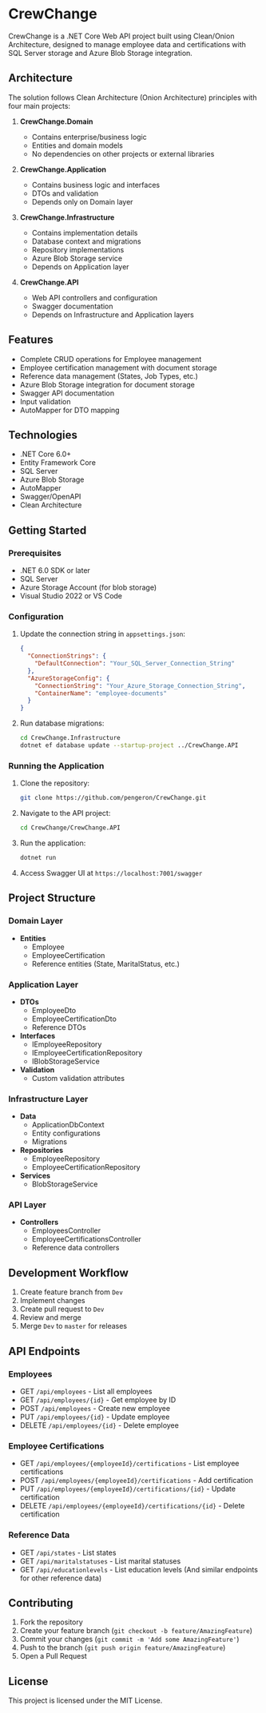 # CrewChange

CrewChange is a .NET Core Web API project built using Clean/Onion Architecture, designed to manage employee data and certifications with SQL Server storage and Azure Blob Storage integration.

## Architecture

The solution follows Clean Architecture (Onion Architecture) principles with four main projects:

1. **CrewChange.Domain**
   - Contains enterprise/business logic
   - Entities and domain models
   - No dependencies on other projects or external libraries

2. **CrewChange.Application**
   - Contains business logic and interfaces
   - DTOs and validation
   - Depends only on Domain layer

3. **CrewChange.Infrastructure**
   - Contains implementation details
   - Database context and migrations
   - Repository implementations
   - Azure Blob Storage service
   - Depends on Application layer

4. **CrewChange.API**
   - Web API controllers and configuration
   - Swagger documentation
   - Depends on Infrastructure and Application layers

## Features

- Complete CRUD operations for Employee management
- Employee certification management with document storage
- Reference data management (States, Job Types, etc.)
- Azure Blob Storage integration for document storage
- Swagger API documentation
- Input validation
- AutoMapper for DTO mapping

## Technologies

- .NET Core 6.0+
- Entity Framework Core
- SQL Server
- Azure Blob Storage
- AutoMapper
- Swagger/OpenAPI
- Clean Architecture

## Getting Started

### Prerequisites

- .NET 6.0 SDK or later
- SQL Server
- Azure Storage Account (for blob storage)
- Visual Studio 2022 or VS Code

### Configuration

1. Update the connection string in `appsettings.json`:
   ```json
   {
     "ConnectionStrings": {
       "DefaultConnection": "Your_SQL_Server_Connection_String"
     },
     "AzureStorageConfig": {
       "ConnectionString": "Your_Azure_Storage_Connection_String",
       "ContainerName": "employee-documents"
     }
   }
   ```

2. Run database migrations:
   ```bash
   cd CrewChange.Infrastructure
   dotnet ef database update --startup-project ../CrewChange.API
   ```

### Running the Application

1. Clone the repository:
   ```bash
   git clone https://github.com/pengeron/CrewChange.git
   ```

2. Navigate to the API project:
   ```bash
   cd CrewChange/CrewChange.API
   ```

3. Run the application:
   ```bash
   dotnet run
   ```

4. Access Swagger UI at `https://localhost:7001/swagger`

## Project Structure

### Domain Layer
- **Entities**
  - Employee
  - EmployeeCertification
  - Reference entities (State, MaritalStatus, etc.)

### Application Layer
- **DTOs**
  - EmployeeDto
  - EmployeeCertificationDto
  - Reference DTOs
- **Interfaces**
  - IEmployeeRepository
  - IEmployeeCertificationRepository
  - IBlobStorageService
- **Validation**
  - Custom validation attributes

### Infrastructure Layer
- **Data**
  - ApplicationDbContext
  - Entity configurations
  - Migrations
- **Repositories**
  - EmployeeRepository
  - EmployeeCertificationRepository
- **Services**
  - BlobStorageService

### API Layer
- **Controllers**
  - EmployeesController
  - EmployeeCertificationsController
  - Reference data controllers

## Development Workflow

1. Create feature branch from `Dev`
2. Implement changes
3. Create pull request to `Dev`
4. Review and merge
5. Merge `Dev` to `master` for releases

## API Endpoints

### Employees
- GET `/api/employees` - List all employees
- GET `/api/employees/{id}` - Get employee by ID
- POST `/api/employees` - Create new employee
- PUT `/api/employees/{id}` - Update employee
- DELETE `/api/employees/{id}` - Delete employee

### Employee Certifications
- GET `/api/employees/{employeeId}/certifications` - List employee certifications
- POST `/api/employees/{employeeId}/certifications` - Add certification
- PUT `/api/employees/{employeeId}/certifications/{id}` - Update certification
- DELETE `/api/employees/{employeeId}/certifications/{id}` - Delete certification

### Reference Data
- GET `/api/states` - List states
- GET `/api/maritalstatuses` - List marital statuses
- GET `/api/educationlevels` - List education levels
(And similar endpoints for other reference data)

## Contributing

1. Fork the repository
2. Create your feature branch (`git checkout -b feature/AmazingFeature`)
3. Commit your changes (`git commit -m 'Add some AmazingFeature'`)
4. Push to the branch (`git push origin feature/AmazingFeature`)
5. Open a Pull Request

## License

This project is licensed under the MIT License.
